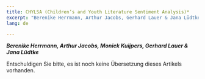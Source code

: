 ```yaml
---
title: CHYLSA (Children’s and Youth Literature Sentiment Analysis)*
excerpt: "Berenike Herrmann, Arthur Jacobs, Gerhard Lauer & Jana Lüdtke"
lang: de

---
```


***Berenike Herrmann, Arthur Jacobs, Moniek Kuijpers, Gerhard Lauer & Jana Lüdtke***

Entschuldigen Sie bitte, es ist noch keine Übersetzung dieses Artikels vorhanden.